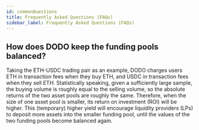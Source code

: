 ```yaml
---
id: commonQuestions
title: Frequently Asked Questions (FAQs)
sidebar_label: Frequently Asked Questions (FAQs)
---
```


## How does DODO keep the funding pools balanced?

Taking the ETH-USDC trading pair as an example, DODO charges users ETH in transaction fees when they buy ETH, and USDC in transaction fees when they sell ETH. Statistically speaking, given a sufficiently large sample, the buying volume is roughly equal to the selling volume, so the absolute returns of the two asset pools are roughly the same. Therefore, when the size of one asset pool is smaller, its return on investment (ROI) will be higher. This (temporary) higher yield will encourage liquidity providers (LPs) to deposit more assets into the smaller funding pool, until the values of the two funding pools become balanced again.
